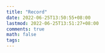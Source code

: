 ```yaml
---
title: "Record"
date: 2022-06-25T13:50:55+08:00
lastmod: 2022-06-25T13:51:27+08:00
comments: true
math: false
tags:
---
```


